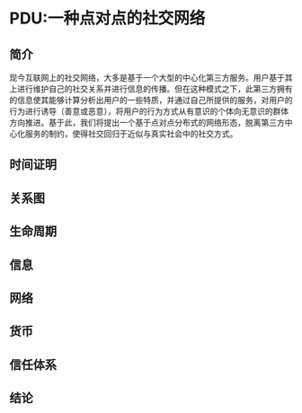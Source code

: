 # PDU:一种点对点的社交网络

## 简介

现今互联网上的社交网络，大多是基于一个大型的中心化第三方服务。用户基于其上进行维护自己的社交关系并进行信息的传播。但在这种模式之下，此第三方拥有的信息使其能够计算分析出用户的一些特质，并通过自己所提供的服务，对用户的行为进行诱导（善意或恶意），将用户的行为方式从有意识的个体向无意识的群体方向推进。基于此，我们将提出一个基于点对点分布式的网络形态，脱离第三方中心化服务的制约，使得社交回归于近似与真实社会中的社交方式。

## 时间证明

## 关系图

## 生命周期

## 信息

## 网络

## 货币

## 信任体系

## 结论


